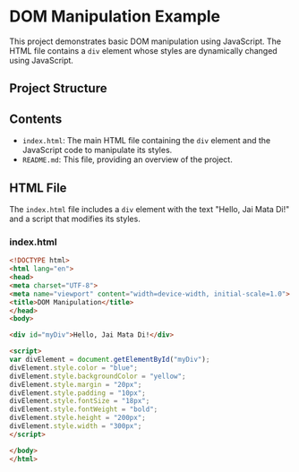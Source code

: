 # DOM Manipulation Example

This project demonstrates basic DOM manipulation using JavaScript. The HTML file contains a `div` element whose styles are dynamically changed using JavaScript.

## Project Structure

## Contents

- `index.html`: The main HTML file containing the `div` element and the JavaScript code to manipulate its styles.
- `README.md`: This file, providing an overview of the project.

## HTML File

The `index.html` file includes a `div` element with the text "Hello, Jai Mata Di!" and a script that modifies its styles.

### index.html

```html
<!DOCTYPE html>
<html lang="en">
<head>
<meta charset="UTF-8">
<meta name="viewport" content="width=device-width, initial-scale=1.0">
<title>DOM Manipulation</title>
</head>
<body>

<div id="myDiv">Hello, Jai Mata Di!</div>

<script>
var divElement = document.getElementById("myDiv");
divElement.style.color = "blue";            
divElement.style.backgroundColor = "yellow"; 
divElement.style.margin = "20px";           
divElement.style.padding = "10px";        
divElement.style.fontSize = "18px";         
divElement.style.fontWeight = "bold";      
divElement.style.height = "200px";          
divElement.style.width = "300px";          
</script>

</body>
</html>

